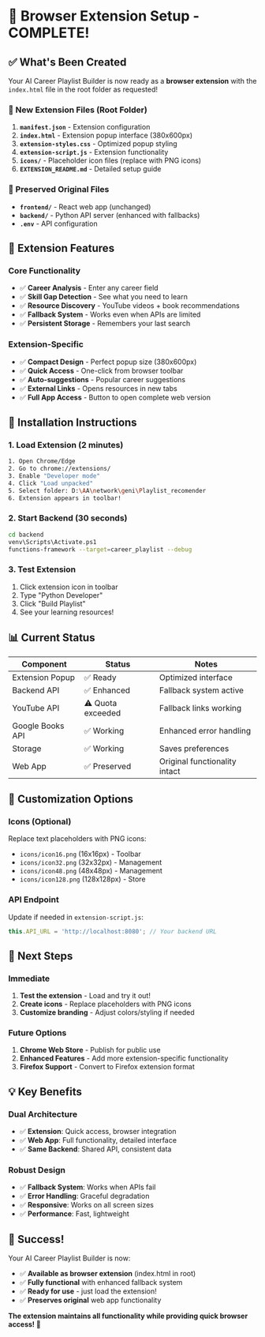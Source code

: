# 🚀 Browser Extension Setup - COMPLETE!

## ✅ What's Been Created

Your AI Career Playlist Builder is now ready as a **browser extension** with the `index.html` file in the root folder as requested!

### 📁 New Extension Files (Root Folder)

1. **`manifest.json`** - Extension configuration
2. **`index.html`** - Extension popup interface (380x600px)
3. **`extension-styles.css`** - Optimized popup styling
4. **`extension-script.js`** - Extension functionality
5. **`icons/`** - Placeholder icon files (replace with PNG icons)
6. **`EXTENSION_README.md`** - Detailed setup guide

### 📁 Preserved Original Files

- **`frontend/`** - React web app (unchanged)
- **`backend/`** - Python API server (enhanced with fallbacks)
- **`.env`** - API configuration

## 🎯 Extension Features

### Core Functionality
- ✅ **Career Analysis** - Enter any career field
- ✅ **Skill Gap Detection** - See what you need to learn
- ✅ **Resource Discovery** - YouTube videos + book recommendations
- ✅ **Fallback System** - Works even when APIs are limited
- ✅ **Persistent Storage** - Remembers your last search

### Extension-Specific
- ✅ **Compact Design** - Perfect popup size (380x600px)
- ✅ **Quick Access** - One-click from browser toolbar
- ✅ **Auto-suggestions** - Popular career suggestions
- ✅ **External Links** - Opens resources in new tabs
- ✅ **Full App Access** - Button to open complete web version

## 🔧 Installation Instructions

### 1. Load Extension (2 minutes)
```bash
1. Open Chrome/Edge
2. Go to chrome://extensions/
3. Enable "Developer mode"
4. Click "Load unpacked"
5. Select folder: D:\AA\network\geni\Playlist_recomender
6. Extension appears in toolbar!
```

### 2. Start Backend (30 seconds)
```bash
cd backend
venv\Scripts\Activate.ps1
functions-framework --target=career_playlist --debug
```

### 3. Test Extension
1. Click extension icon in toolbar
2. Type "Python Developer"
3. Click "Build Playlist"
4. See your learning resources!

## 📊 Current Status

| Component | Status | Notes |
|-----------|--------|-------|
| Extension Popup | ✅ Ready | Optimized interface |
| Backend API | ✅ Enhanced | Fallback system active |
| YouTube API | ⚠️ Quota exceeded | Fallback links working |
| Google Books API | ✅ Working | Enhanced error handling |
| Storage | ✅ Working | Saves preferences |
| Web App | ✅ Preserved | Original functionality intact |

## 🎨 Customization Options

### Icons (Optional)
Replace text placeholders with PNG icons:
- `icons/icon16.png` (16x16px) - Toolbar
- `icons/icon32.png` (32x32px) - Management
- `icons/icon48.png` (48x48px) - Management  
- `icons/icon128.png` (128x128px) - Store

### API Endpoint
Update if needed in `extension-script.js`:
```javascript
this.API_URL = 'http://localhost:8080'; // Your backend URL
```

## 🚀 Next Steps

### Immediate
1. **Test the extension** - Load and try it out!
2. **Create icons** - Replace placeholders with PNG icons
3. **Customize branding** - Adjust colors/styling if needed

### Future Options
1. **Chrome Web Store** - Publish for public use
2. **Enhanced Features** - Add more extension-specific functionality
3. **Firefox Support** - Convert to Firefox extension format

## 💡 Key Benefits

### Dual Architecture
- ✅ **Extension**: Quick access, browser integration
- ✅ **Web App**: Full functionality, detailed interface
- ✅ **Same Backend**: Shared API, consistent data

### Robust Design
- ✅ **Fallback System**: Works when APIs fail
- ✅ **Error Handling**: Graceful degradation
- ✅ **Responsive**: Works on all screen sizes
- ✅ **Performance**: Fast, lightweight

## 🎉 Success!

Your AI Career Playlist Builder is now:
- ✅ **Available as browser extension** (index.html in root)
- ✅ **Fully functional** with enhanced fallback system
- ✅ **Ready for use** - just load the extension!
- ✅ **Preserves original** web app functionality

**The extension maintains all functionality while providing quick browser access! 🎊**